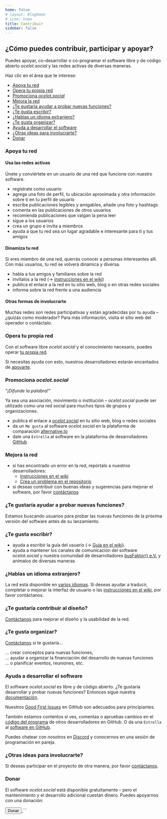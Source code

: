 ```yaml
---   
home: false
# layout: BlogHome
# icon: home
title: Contribuir
sidebar: false
---
```


## ¿Cómo puedes contribuir, participar y apoyar?

Puedes apoyar, co-desarrollar o co-programar el software libre y de código abierto *ocelot.social* y las redes activas de diversas maneras.

Haz clic en el área que te interese:

- [Apoya tu red](#apoya-tu-red)
- [Opera tu propia red](#opera-tu-propia-red)
- [Promociona *ocelot.social*](#promociona-ocelot-social)
- [Mejora la red](#mejora-la-red)
- [¿Te gustaría ayudar a probar nuevas funciones?](#te-gustaría-ayudar-a-probar-nuevas-funciones)
- [¿Te gusta escribir?](#te-gusta-escribir)
- [¿Hablas un idioma extranjero?](#hablas-un-idioma-extranjero)
- [¿Te gusta organizar?](#te-gusta-organizar)
- [Ayuda a desarrollar el software](#ayuda-a-desarrollar-el-software)
- [¿Otras ideas para involucrarte?](#otras-ideas-para-involucrarte)
- [Donar](#donar)

### Apoya tu red

#### Usa las redes activas

Únete y conviértete en un usuario de una red que funcione con nuestro software.

- regístrate como usuario
- agrega una foto de perfil, tu ubicación aproximada y otra información sobre ti en tu perfil de usuario
- escribe publicaciones legibles y amigables, añade una foto y hashtags
- comenta en las publicaciones de otros usuarios
- recomienda publicaciones que valgan la pena leer
- sigue a los usuarios
- crea un grupo e invita a miembros
- ayuda a que tu red sea un lugar agradable e interesante para ti y tus amigos

#### Dinamiza tu red

Si eres miembro de una red, querrás conocer a personas interesantes allí.
Con más usuarios, tu red se volverá dinámica y diversa.

- habla a tus amigos y familiares sobre la red
- invítalos a la red (→ [instrucciones en el wiki](https://github.com/Ocelot-Social-Community/Ocelot-Social/wiki/en:Invitations))
- publica el enlace a la red en tu sitio web, blog o en otras redes sociales
- informa sobre la red frente a una audiencia

#### Otras formas de involucrarte

Muchas redes son redes participativas y están agradecidas por tu ayuda – ¿quizás como moderador?
Para más información, visita el sitio web del operador o contáctalo.

### Opera tu propia red

Con el software libre *ocelot.social* y el conocimiento necesario, puedes operar [tu propia red](/en/get-started/).

Si necesitas ayuda con esto, nuestros desarrolladores estarán encantados de [apoyarte](/en/contact/).

### Promociona *ocelot.social*

<!-- markdownlint-disable-next-line no-emphasis-as-heading -->
*“¡Difunde la palabra!”*

Ya sea una asociación, movimiento o institución – *ocelot.social* puede ser utilizado como una red social para muchos tipos de grupos y organizaciones.

- publica el enlace a [*ocelot.social*](https://ocelot.social) en tu sitio web, blog o redes sociales
- da un `Me gusta` al software *ocelot.social* en la plataforma de comparación [alternative.to](https://alternativeto.net/software/ocelot-social/about/)
- dale una `Estrella` al software en la plataforma de desarrolladores [GitHub](https://github.com/Ocelot-Social-Community/Ocelot-Social)

### Mejora la red

- si has encontrado un error en la red, repórtalo a nuestros desarrolladores:
  - [Instrucciones en el wiki](https://github.com/Ocelot-Social-Community/Ocelot-Social/wiki/en:FAQ#how-can-i-report-a-bug)
  - [Crea un problema en el repositorio](https://github.com/Ocelot-Social-Community/Ocelot-Social/issues/new/choose)
- si deseas contribuir con buenas ideas y sugerencias para mejorar el software, por favor [contáctanos](/en/contact/)

### ¿Te gustaría ayudar a probar nuevas funciones?

Estamos buscando usuarios para probar las nuevas funciones de la próxima versión del software antes de su lanzamiento.

### ¿Te gusta escribir?

- ayuda a escribir la guía del usuario (→ [Guía en el wiki](https://github.com/Ocelot-Social-Community/Ocelot-Social/wiki/en:Wiki:Editor's-Guide)).
- ayuda a mantener los canales de comunicación del software *ocelot.social* y nuestra comunidad de desarrolladores [busFaktor() e.V.](https://busfaktor.org/en/) y anímalos de diversas maneras

### ¿Hablas un idioma extranjero?

La red está disponible en [varios idiomas](/en/features/#languages). Si deseas ayudar a traducir, completar o mejorar la interfaz de usuario o las [instrucciones en el wiki](https://github.com/Ocelot-Social-Community/Ocelot-Social/wiki/en:Wiki:Editor's-Guide), por favor contáctanos.

### ¿Te gustaría contribuir al diseño?

[Contáctanos](/en/contact/) para mejorar el diseño y la usabilidad de la red.

### ¿Te gusta organizar?

[Contáctanos](/en/contact/) si te gustaría…

… crear conceptos para nuevas funciones,  
… ayudar a organizar la financiación del desarrollo de nuevas funciones  
… o planificar eventos, reuniones, etc.

### Ayuda a desarrollar el software

El software *ocelot.social* es libre y de código abierto.
¿Te gustaría desarrollar y probar nuevas funciones?
Entonces sigue nuestra [documentación](https://docs.ocelot.social/CONTRIBUTING.html).

Nuestros [Good First Issues](https://github.com/Ocelot-Social-Community/Ocelot-Social/labels/good%20first%20issue) en GitHub son adecuados para principiantes.

También estamos contentos si ves, comentas o apruebas cambios en el [código del programa](https://github.com/Ocelot-Social-Community/Ocelot-Social/pulls) de otros desarrolladores en GitHub.
O da una `Estrella` al [software en GitHub](https://github.com/Ocelot-Social-Community/Ocelot-Social).

Puedes chatear con nosotros en [Discord](https://discord.gg/AJSX9DCSUA) y conocernos en una sesión de programación en pareja.

### ¿Otras ideas para involucrarte?

Si deseas participar en el proyecto de otra manera, por favor [contáctanos](/en/contact/).

### Donar

El software *ocelot.social* está disponible gratuitamente – pero el mantenimiento y el desarrollo adicional cuestan dinero.
Puedes apoyarnos con una donación:

<!-- markdownlint-disable MD033 -->
<a href="/es/donate/">
  <Button class="donate-button">
    Donar
  </Button>
</a>
<!-- markdownlint-enable MD033 -->
```